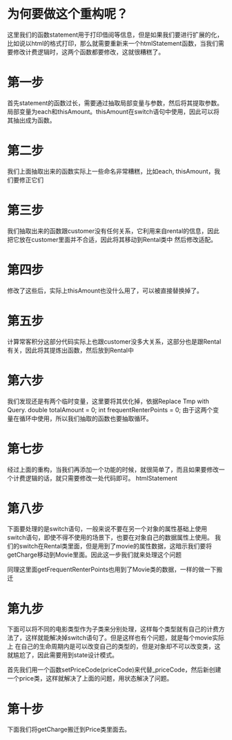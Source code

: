 # 为何要做这个重构呢？
这里我们的函数statement用于打印借阅等信息，但是如果我们要进行扩展的化，比如说以html的格式打印，那么就需要重新来一个htmlStatement函数，当我们需要修改计费逻辑时，这两个函数都要修改，这就很糟糕了。

# 第一步
首先statement的函数过长，需要通过抽取局部变量与参数，然后将其提取参数。
局部变量为each和thisAmount。thisAmount在switch语句中使用，因此可以将其抽出成为函数。

# 第二步
我们上面抽取出来的函数实际上一些命名非常糟糕，比如each, thisAmount，我们要修正它们
# 第三步
我们抽取出来的函数跟customer没有任何关系，它利用来自rental的信息，因此把它放在customer里面并不合适，因此将其移动到Rental类中
然后修改适配。

# 第四步
修改了这些后，实际上thisAmount也没什么用了，可以被直接替换掉了。

# 第五步
计算常客积分这部分代码实际上也跟customer没多大关系，这部分也是跟Rental有关，因此将其提炼出函数，然后放到Rental中

# 第六步
我们发现还是有两个临时变量，这里要将其优化掉，依据Replace Tmp with Query.
double totalAmount = 0;
int frequentRenterPoints = 0;
由于这两个变量在循环中使用，所以我们抽取的函数也要抽取循环。

# 第七步
经过上面的重构，当我们再添加一个功能的时候，就很简单了，而且如果要修改一个计费逻辑的话，就只需要修改一处代码即可。
htmlStatement

# 第八步
下面要处理的是switch语句，一般来说不要在另一个对象的属性基础上使用switch语句，即使不得不使用的场景下，也要在对象自己的数据属性上使用。
我们的switch在Rental类里面，但是用到了movie的属性数据，这暗示我们要将getCharge移动到Movie里面。因此这一步我们就来处理这个问题

同理这里面getFrequentRenterPoints也用到了Movie类的数据，一样的做一下搬迁

# 第九步
下面可以将不同的电影类型作为子类来分别处理，这样每个类型就有自己的计费方法了，这样就能解决掉switch语句了。但是这样也有个问题，就是每个movie实际上
在自己的生命周期内是可以改变自己的类型的，但是对象却不可以改变类，这就尴尬了，因此需要用到state设计模式。

首先我们用一个函数setPriceCode(priceCode)来代替_priceCode，然后新创建一个price类，这样就解决了上面的问题，用状态解决了问题。

# 第十步
下面我们将getCharge搬迁到Price类里面去。